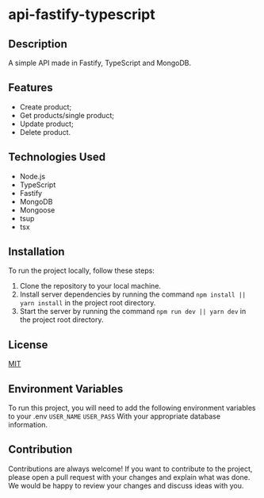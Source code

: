 # api-fastify-typescript
## <h2>Description</h2>
<p>A simple API made in Fastify, TypeScript and MongoDB.</p>

## <h2>Features</h2>
<ul>
	<li>Create product;</li>
	<li>Get products/single product;</li>
	<li>Update product;</li>
	<li>Delete product.</li>
</ul>

## <h2>Technologies Used</h2>
<ul>
	<li>Node.js</li>
  <li>TypeScript</li>
	<li>Fastify</li>
	<li>MongoDB</li>
	<li>Mongoose</li>
	<li>tsup</li>
	<li>tsx</li>
</ul>

## <h2>Installation</h2>
<p>To run the project locally, follow these steps:</p>
<ol>
	<li>Clone the repository to your local machine.</li>
	<li>Install server dependencies by running the command <code>npm install || yarn install</code> in the project root directory.</li>
	<li>Start the server by running the command <code>npm run dev || yarn dev</code> in the project root directory.</li>
</ol>

## License
[MIT](https://choosealicense.com/licenses/mit/)

## Environment Variables
To run this project, you will need to add the following environment variables to your .env
`USER_NAME`
`USER_PASS`
With your appropriate database information.

## <h2>Contribution</h2>
<p>Contributions are always welcome! If you want to contribute to the project, please open a pull request with your changes and 
explain what was done. We would be happy to review your changes and discuss ideas with you.</p>
